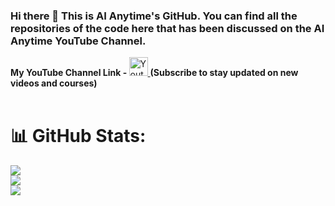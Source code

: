 ### Hi there 👋 This is AI Anytime's GitHub. You can find all the repositories of the code here that has been discussed on the AI Anytime YouTube Channel.

<b>My YouTube Channel Link -    </b>
  <a href="https://www.youtube.com/channel/UC-zVytOQB62OwMhKRi0TDvg" target="_blank">
  <img height="30"
    alt="Youtube"
    src="https://img.shields.io/badge/youtube-FF0000?logo=youtube&logoColor=white&style=for-the-badge"
  />
</a>
<b>      (Subscribe to stay updated on new videos and courses)   </b>
<br/><br/>

# 📊 GitHub Stats:
![](https://github-readme-stats.vercel.app/api?username=r3gm&theme=radical&hide_border=false&include_all_commits=false&count_private=false)<br/>
![](https://github-readme-streak-stats.herokuapp.com/?user=r3gm&theme=radical&hide_border=false)<br/>
![](https://github-readme-stats.vercel.app/api/top-langs/?username=r3gm&theme=radical&hide_border=false&include_all_commits=false&count_private=false&layout=compact)





